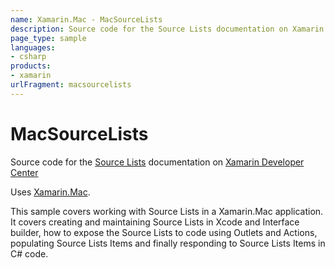```yaml
---
name: Xamarin.Mac - MacSourceLists
description: Source code for the Source Lists documentation on Xamarin Developer Center Uses Xamarin.Mac. This sample covers working with Source Lists in a...
page_type: sample
languages:
- csharp
products:
- xamarin
urlFragment: macsourcelists
---
```

# MacSourceLists

Source code for the [Source Lists](/guides/mac/user-interface/working-with-sourcelists/) documentation on [Xamarin Developer Center](http://docs.xamarin.com)

Uses [Xamarin.Mac](http://xamarin.com).

This sample covers working with Source Lists in a Xamarin.Mac application. It covers creating and maintaining Source Lists in Xcode and Interface builder, how to expose the Source Lists to code using Outlets and Actions, populating Source Lists Items and finally responding to Source Lists Items in C# code.